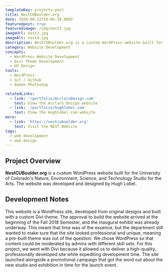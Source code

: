 ```yaml
---
templateKey: projects-post
title: NestCUBoulder.org
date: 2020-08-22T10:04:10.000Z
featuredpost: true
featuredimage: /img/nest3.jpg
imageUrl: nest3.jpg
imageAlt: nest4.jpg
description: NestCUBoulder.org is a custom WordPress website built for the University of Colorado's NEST Studio.
category: Website Development
concepts:
  - WordPress Website Development
  - Divi Theme Development
  - UX Design
tools:
  - WordPress
  - Git / Github
  - Adobe Photoshop

relatedLinks:
  - link: '/portfolio/AcclaroDesign.com'
    text: View the Acclaro Design website
  - link: '/portfolio/hughlobel.com'
    text: View the HughLobel.com website
more:
  - link: 'https://nestcuboulder.org'
    text: Visit the NEST Website
tags:
  - web development
  - web design
---
```

## Project Overview
**NestCUBoulder.org** is a custom WordPress website built for the University of Colorado's Nature, Environment, Science, and Technology Studio for the Arts. The website was developed and designed by Hugh Lobel.  

## Development Notes
This website is a WordPress site, developed from original designs and built with a custom Divi theme. The approval to build the website arrived at the beginning of the Fall 2018 Semester, and the inaugural exhibit was already underway. This meant that time was of the essence, but the department still wanted to make sure that the site looked professional and unique, meaning a pre-built theme was out of the question. We chose WordPress so that content could be moderated by admins with different skill sets. For this project, we went with Divi because it allowed us to deliver a high-quality, professionally developed site while expediting development time. The site launched alongside a promotional campaign that got the word out about the new studio and exhibition in time for the launch event.
